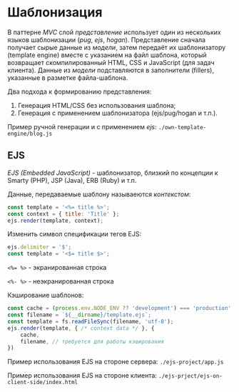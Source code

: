 # Шаблонизация

В паттерне _MVC_ слой _представление_ использует один из нескольких языков шаблонизации (_pug_, _ejs_, _hogan_). Представление сначала получает сырые данные из _модели_, затем передаёт их шаблонизатору (template engine) вместе с указанием на файл шаблона, который возвращает скомпилированный HTML, CSS и JavaScript (для задач клиента). Данные из _модели_ подставляются в заполнители (fillers), указанные в разметке файла-шаблона.

Два подхода к формированию представления:
1. Генерация HTML/CSS без использования шаблона;
2. Генерация с применением шаблонизатора (ejs/pug/hogan и т.п.).

Пример ручной генерации и с применением _ejs_: `./own-template-engine/blog.js`

## EJS

_EJS (Embedded JavaScript)_ - шаблонизатор, близкий по концепции к Smarty (PHP), JSP (Java), ERB (Ruby) и т.п. 

Данные, передаваемые шаблону называеются _контекстом_:

```javascript
const template = '<%= title %>';
const context = { title: 'Title' };
ejs.render(template, context);
```

Изменить символ спецификации тегов EJS:

```javascript
ejs.delimiter = '$';
const template = '<$= title $>';
```

`<%= %>` - экранированная строка

`<%- %>` - неэкранированная строка

Кэширование шаблонов:

```javascript
const cache = (process.env.NODE_ENV ?? 'development') === 'production';
const filename = `${__dirname}/template.ejs`;
const template = fs.readFileSync(filename, 'utf-8');
ejs.render(template, { /* context data */ }, {
    cache,
    filename, // требуется для работы кэширования
})
```

Пример использования EJS на стороне сервера: `./ejs-project/app.js`

Пример использования EJS на стороне клиента: `./ejs-prject/ejs-on-client-side/index.html`
